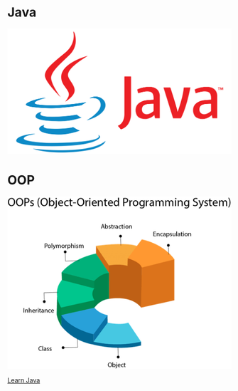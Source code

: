 # Java

![alt text](https://github.com/SyedT1/Java/blob/main/img/1_iIXOmGDzrtTJmdwbn7cGMw%20(1).jpg)

# OOP  

![alt text](https://github.com/SyedT1/Cpp/blob/master/img/java-oops.jpg)  

[Learn Java](https://docs.oracle.com/javase/tutorial/index.html)
